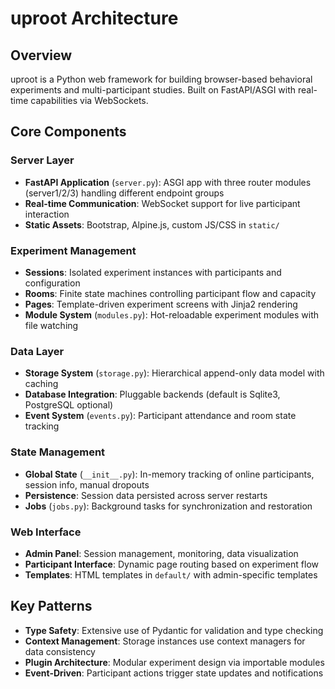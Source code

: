 # uproot Architecture

## Overview
uproot is a Python web framework for building browser-based behavioral experiments and multi-participant studies. Built on FastAPI/ASGI with real-time capabilities via WebSockets.

## Core Components

### Server Layer
- **FastAPI Application** (`server.py`): ASGI app with three router modules (server1/2/3) handling different endpoint groups
- **Real-time Communication**: WebSocket support for live participant interaction
- **Static Assets**: Bootstrap, Alpine.js, custom JS/CSS in `static/`

### Experiment Management
- **Sessions**: Isolated experiment instances with participants and configuration
- **Rooms**: Finite state machines controlling participant flow and capacity
- **Pages**: Template-driven experiment screens with Jinja2 rendering
- **Module System** (`modules.py`): Hot-reloadable experiment modules with file watching

### Data Layer
- **Storage System** (`storage.py`): Hierarchical append-only data model with caching
- **Database Integration**: Pluggable backends (default is Sqlite3, PostgreSQL optional)
- **Event System** (`events.py`): Participant attendance and room state tracking

### State Management
- **Global State** (`__init__.py`): In-memory tracking of online participants, session info, manual dropouts
- **Persistence**: Session data persisted across server restarts
- **Jobs** (`jobs.py`): Background tasks for synchronization and restoration

### Web Interface
- **Admin Panel**: Session management, monitoring, data visualization
- **Participant Interface**: Dynamic page routing based on experiment flow
- **Templates**: HTML templates in `default/` with admin-specific templates

## Key Patterns
- **Type Safety**: Extensive use of Pydantic for validation and type checking
- **Context Management**: Storage instances use context managers for data consistency
- **Plugin Architecture**: Modular experiment design via importable modules
- **Event-Driven**: Participant actions trigger state updates and notifications
